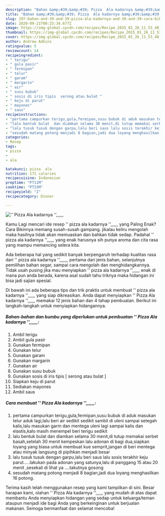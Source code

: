```yaml
---
description: "Bahan &amp;#39;&amp;#39; Pizza  Ala kadarnya &amp;#39;&amp;#39;,,,,,, | Cara Bikin &amp;#39;&amp;#39; Pizza  Ala kadarnya &amp;#39;&amp;#39;,,,,,, Yang Mudah Dan Praktis"
title: "Bahan &amp;#39;&amp;#39; Pizza  Ala kadarnya &amp;#39;&amp;#39;,,,,,, | Cara Bikin &amp;#39;&amp;#39; Pizza  Ala kadarnya &amp;#39;&amp;#39;,,,,,, Yang Mudah Dan Praktis"
slug: 297-bahan-and-39-and-39-pizza-ala-kadarnya-and-39-and-39-cara-bikin-and-39-and-39-pizza-ala-kadarnya-and-39-and-39-yang-mudah-dan-praktis
date: 2020-09-21T00:33:34.677Z
image: https://img-global.cpcdn.com/recipes/Recipe_2015_01_26_11_53_40_303_c752eafdbf98624a845f/751x532cq70/pizza-ala-kadarnya-foto-resep-utama.jpg
thumbnail: https://img-global.cpcdn.com/recipes/Recipe_2015_01_26_11_53_40_303_c752eafdbf98624a845f/751x532cq70/pizza-ala-kadarnya-foto-resep-utama.jpg
cover: https://img-global.cpcdn.com/recipes/Recipe_2015_01_26_11_53_40_303_c752eafdbf98624a845f/751x532cq70/pizza-ala-kadarnya-foto-resep-utama.jpg
author: Andrew Adkins
ratingvalue: 5
reviewcount: 14
recipeingredient:
- " terigu"
- " gula pasir"
- " fermipan"
- " telur"
- " garam"
- " margarin"
- " air"
- " susu bubuk"
- " sosis di iris tipis  serong atau bulat "
- " keju di parut"
- " mayones"
- " saus"
recipeinstructions:
- "pertama campurkan terigu,gula,fermipan,susu bubuk di aduk masukan telur aduk lagi,lalu beri air sedikit sedikit sambil di uleni sampai setegah kalis,lalu masukan garm dan mentega uleni lagi sampai kalis dan elastis,kalo masih menempel beri terigu sedikit"
- "lalu bentuk bulat  dan diamkan selama 30 menit,di tutup memakai serbet basah,setelah 30 menit kempeskan lalu adonan di bagi dua,siapkan loyang yang biasa untuk membuat kue semprit,jangan di beri mentega atau minyak langsung di pipihkan menjadi besar"
- "lalu tusuk tusuk dengan garpu,lalu beri saus lalu sosis terakhir keju parut.....lakukan pada adonan yang satunya,lalu di panggang 15 atau 20 menit ,sesekali di lihat ya ....takutnya gosong"
- "sesudah matang potong menjadi 8 bagian,jadi dua loyang menghasilkan 16 potong."
categories:
- Resep
tags:
- pizza
- 
- ala

katakunci: pizza  ala 
nutrition: 171 calories
recipecuisine: Indonesian
preptime: "PT11M"
cooktime: "PT33M"
recipeyield: "2"
recipecategory: Dinner

---
```



![&#39;&#39; Pizza  Ala kadarnya &#39;&#39;,,,,,,](https://img-global.cpcdn.com/recipes/Recipe_2015_01_26_11_53_40_303_c752eafdbf98624a845f/751x532cq70/pizza-ala-kadarnya-foto-resep-utama.jpg)

Kamu Lagi mencari ide resep &#39;&#39; pizza  ala kadarnya &#39;&#39;,,,,,, yang Paling Enak? Cara Bikinnya memang susah-susah gampang. jikalau keliru mengolah maka hasilnya tidak akan memuaskan dan bahkan tidak sedap. Padahal &#39;&#39; pizza  ala kadarnya &#39;&#39;,,,,,, yang enak harusnya sih punya aroma dan cita rasa yang mampu memancing selera kita.

Ada beberapa hal yang sedikit banyak berpengaruh terhadap kualitas rasa dari &#39;&#39; pizza  ala kadarnya &#39;&#39;,,,,,,, pertama dari jenis bahan, selanjutnya pemilihan bahan segar, sampai cara mengolah dan menghidangkannya. Tidak usah pusing jika mau menyiapkan &#39;&#39; pizza  ala kadarnya &#39;&#39;,,,,,, enak di mana pun anda berada, karena asal sudah tahu triknya maka hidangan ini bisa jadi sajian spesial.




Di bawah ini ada beberapa tips dan trik praktis untuk membuat &#39;&#39; pizza  ala kadarnya &#39;&#39;,,,,,, yang siap dikreasikan. Anda dapat menyiapkan &#39;&#39; Pizza  Ala kadarnya &#39;&#39;,,,,,, memakai 12 jenis bahan dan 4 tahap pembuatan. Berikut ini langkah-langkah untuk menyiapkan hidangannya.

<!--inarticleads1-->

##### Bahan-bahan dan bumbu yang diperlukan untuk pembuatan &#39;&#39; Pizza  Ala kadarnya &#39;&#39;,,,,,,:

1. Ambil  terigu
1. Ambil  gula pasir
1. Gunakan  fermipan
1. Gunakan  telur
1. Gunakan  garam
1. Gunakan  margarin
1. Gunakan  air
1. Gunakan  susu bubuk
1. Gunakan  sosis di iris tipis [ serong atau bulat ]
1. Siapkan  keju di parut
1. Sediakan  mayones
1. Ambil  saus




<!--inarticleads2-->

##### Cara membuat &#39;&#39; Pizza  Ala kadarnya &#39;&#39;,,,,,,:

1. pertama campurkan terigu,gula,fermipan,susu bubuk di aduk masukan telur aduk lagi,lalu beri air sedikit sedikit sambil di uleni sampai setegah kalis,lalu masukan garm dan mentega uleni lagi sampai kalis dan elastis,kalo masih menempel beri terigu sedikit
1. lalu bentuk bulat  dan diamkan selama 30 menit,di tutup memakai serbet basah,setelah 30 menit kempeskan lalu adonan di bagi dua,siapkan loyang yang biasa untuk membuat kue semprit,jangan di beri mentega atau minyak langsung di pipihkan menjadi besar
1. lalu tusuk tusuk dengan garpu,lalu beri saus lalu sosis terakhir keju parut.....lakukan pada adonan yang satunya,lalu di panggang 15 atau 20 menit ,sesekali di lihat ya ....takutnya gosong
1. sesudah matang potong menjadi 8 bagian,jadi dua loyang menghasilkan 16 potong.




Terima kasih telah menggunakan resep yang kami tampilkan di sini. Besar harapan kami, olahan &#39;&#39; Pizza  Ala kadarnya &#39;&#39;,,,,,, yang mudah di atas dapat membantu Anda menyiapkan hidangan yang sedap untuk keluarga/teman ataupun menjadi ide bagi Anda yang berkeinginan untuk berjualan makanan. Semoga bermanfaat dan selamat mencoba!
